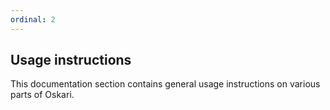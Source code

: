 ```yaml
---
ordinal: 2
---
```


## Usage instructions

This documentation section contains general usage instructions on various parts of Oskari.